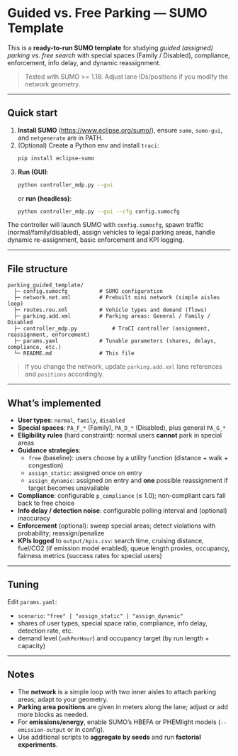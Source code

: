 # Guided vs. Free Parking — SUMO Template

This is a **ready-to-run SUMO template** for studying *guided (assigned) parking* vs. *free search* with
special spaces (Family / Disabled), compliance, enforcement, info delay, and dynamic reassignment.

> Tested with SUMO >= 1.18. Adjust lane IDs/positions if you modify the network geometry.

---

## Quick start

1. **Install SUMO** (https://www.eclipse.org/sumo/), ensure `sumo`, `sumo-gui`, and `netgenerate` are in PATH.
2. (Optional) Create a Python env and install `traci`:
   ```bash
   pip install eclipse-sumo
   ```
3. **Run (GUI)**:
   ```bash
   python controller_mdp.py --gui
   ```
   or **run (headless)**:
   ```bash
   python controller_mdp.py --gui --cfg config.sumocfg
   ```

The controller will launch SUMO with `config.sumocfg`, spawn traffic (normal/family/disabled),
assign vehicles to legal parking areas, handle dynamic re-assignment, basic enforcement and KPI logging.

---

## File structure

```
parking_guided_template/
  ├─ config.sumocfg          # SUMO configuration
  ├─ network.net.xml         # Prebuilt mini network (simple aisles loop)
  ├─ routes.rou.xml          # Vehicle types and demand (flows)
  ├─ parking.add.xml         # Parking areas: General / Family / Disabled
  ├─ controller_mdp.py           # TraCI controller (assignment, reassignment, enforcement)
  ├─ params.yaml             # Tunable parameters (shares, delays, compliance, etc.)
  └─ README.md               # This file
```

> If you change the network, update `parking.add.xml` lane references and `positions` accordingly.

---

## What’s implemented

- **User types**: `normal`, `family`, `disabled`
- **Special spaces**: `PA_F_*` (Family), `PA_D_*` (Disabled), plus general `PA_G_*`
- **Eligibility rules** (hard constraint): normal users **cannot** park in special areas
- **Guidance strategies**:
  - `free` (baseline): users choose by a utility function (distance + walk + congestion)
  - `assign_static`: assigned once on entry
  - `assign_dynamic`: assigned on entry and **one** possible reassignment if target becomes unavailable
- **Compliance**: configurable `p_compliance` (≤ 1.0); non-compliant cars fall back to free choice
- **Info delay / detection noise**: configurable polling interval and (optional) inaccuracy
- **Enforcement** (optional): sweep special areas; detect violations with probability; reassign/penalize
- **KPIs logged** to `output/kpis.csv`: search time, cruising distance, fuel/CO2 (if emission model enabled),
  queue length proxies, occupancy, fairness metrics (success rates for special users)

---

## Tuning

Edit `params.yaml`:
- `scenario`: `"free" | "assign_static" | "assign_dynamic"`
- shares of user types, special space ratio, compliance, info delay, detection rate, etc.
- demand level (`vehPerHour`) and occupancy target (by run length + capacity)

---

## Notes

- The **network** is a simple loop with two inner aisles to attach parking areas; adapt to your geometry.
- **Parking area positions** are given in meters along the lane; adjust or add more blocks as needed.
- For **emissions/energy**, enable SUMO’s HBEFA or PHEMlight models (`--emission-output` or in config).
- Use additional scripts to **aggregate by seeds** and run **factorial experiments**.
